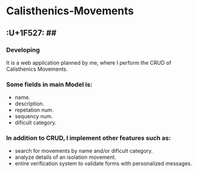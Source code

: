 # Calisthenics-Movements

## :U+1F527: ## <h3>Developing</h3>

It is a web application planned by me, where I perform the CRUD of Calisthenics Movements.

<h3>Some fields in main Model is:</h3>

+ name.
+ description.
+ repetation num.
+ sequency num.
+ dificult category.

<h3>In addition to CRUD, I implement other features such as:</h3>

+ search for movements by name and/or dificult category.
+ analyze details of an isolation movement.
+ entire verification system to validate forms with personalized messages.
